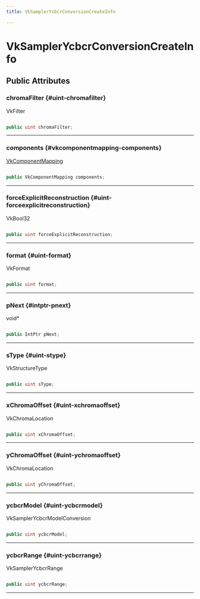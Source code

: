 ```yaml
---
title: VkSamplerYcbcrConversionCreateInfo

---
```


# VkSamplerYcbcrConversionCreateInfo










## Public Attributes

### chromaFilter {#uint-chromafilter}

VkFilter 

```csharp

public uint chromaFilter;

```






-----------

### components {#vkcomponentmapping-components}

[VkComponentMapping](/versioned_docs/version-03-Jan-2023/unity-api/api/UnityEngine.XR.MagicLeap/YcbcrRenderer/UnityEngine.XR.MagicLeap.YcbcrRenderer.VkComponentMapping.md)

```csharp

public VkComponentMapping components;

```






-----------

### forceExplicitReconstruction {#uint-forceexplicitreconstruction}

VkBool32 

```csharp

public uint forceExplicitReconstruction;

```






-----------

### format {#uint-format}

VkFormat 

```csharp

public uint format;

```






-----------

### pNext {#intptr-pnext}

void&#42; 

```csharp

public IntPtr pNext;

```






-----------

### sType {#uint-stype}

VkStructureType 

```csharp

public uint sType;

```






-----------

### xChromaOffset {#uint-xchromaoffset}

VkChromaLocation 

```csharp

public uint xChromaOffset;

```






-----------

### yChromaOffset {#uint-ychromaoffset}

VkChromaLocation 

```csharp

public uint yChromaOffset;

```






-----------

### ycbcrModel {#uint-ycbcrmodel}

VkSamplerYcbcrModelConversion 

```csharp

public uint ycbcrModel;

```






-----------

### ycbcrRange {#uint-ycbcrrange}

VkSamplerYcbcrRange 

```csharp

public uint ycbcrRange;

```






-----------


